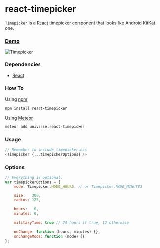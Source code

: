 # react-timepicker
`Timepicker` is a [React]() timepicker component that looks like Android KitKat one.

### [Demo][]
![Timepicker](https://raw.githubusercontent.com/radekmie/react-timepicker/master/timepicker.png)

### Dependencies

* [React][]

### How To
Using [npm][]

```sh
npm install react-timepicker
```

Using [Meteor][]

```sh
meteor add universe:react-timepicker
```

### Usage
```js
// Remember to include timepicker.css
<Timepicker {...timepickerOptions} />
```

### Options
```js
// Everything is optional.
var timepickerOptions = {
    mode: Timepicker.MODE_HOURS, // or Timepicker.MODE_MINUTES

    size:   300,
    radius: 125,

    hours:   0,
    minutes: 0,

    militaryTime: true // 24 hours if true, 12 otherwise

    onChange: function (hours, minutes) {},
    onChangeMode: function (mode) {}
};
```

[npm]:    https://npmjs.org/
[React]:  https://facebook.github.io/react/
[Meteor]: https://www.meteor.com/

[Demo]: https://jsfiddle.net/radekm/o7syg3q9/embedded/result/
